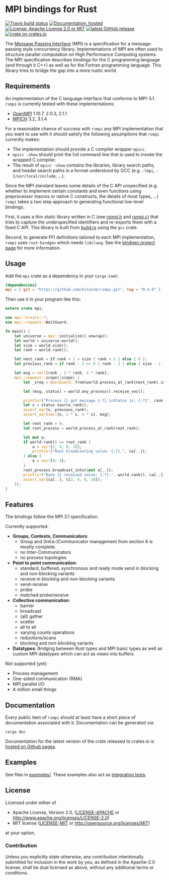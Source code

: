 # MPI bindings for Rust

[![Travis build status][travis-shield]][travis] [![Documentation: hosted][doc-shield]][doc] [![License: Apache License 2.0 or MIT][license-shield]][license] [![latest GitHub release][release-shield]][release] [![crate on crates.io][crate-shield]][crate]

The [Message Passing Interface][MPI] (MPI) is a specification for a
message-passing style concurrency library. Implementations of MPI are often used to structure
parallel computation on High Performance Computing systems. The MPI specification describes
bindings for the C programming language (and through it C++) as well as for the Fortran
programming language. This library tries to bridge the gap into a more rustic world.

[travis-shield]: https://img.shields.io/travis/bsteinb/rsmpi/master.svg?style=flat-square
[travis]: https://travis-ci.org/bsteinb/rsmpi
[doc-shield]: https://img.shields.io/badge/documentation-hosted-blue.svg?style=flat-square
[doc]: http://bsteinb.github.io/rsmpi/
[license-shield]: https://img.shields.io/badge/license-Apache_License_2.0_or_MIT-blue.svg?style=flat-square
[license]: https://github.com/bsteinb/rsmpi#license
[release-shield]: https://img.shields.io/github/release/bsteinb/rsmpi.svg?style=flat-square
[release]: https://github.com/bsteinb/rsmpi/releases/latest
[crate-shield]: https://img.shields.io/crates/v/mpi.svg?style=flat-square
[crate]: https://crates.io/crates/mpi
[MPI]: http://www.mpi-forum.org

## Requirements

An implementation of the C language interface that conforms to MPI-3.1. `rsmpi` is currently tested with these implementations:

- [OpenMPI][OpenMPI] 1.10.7, 2.0.3, 2.1.1
- [MPICH][MPICH] 3.2, 3.1.4

For a reasonable chance of success with `rsmpi` any MPI implementation that you want to use with it should satisfy the following assumptions that `rsmpi` currently makes:

- The implementation should provide a C compiler wrapper `mpicc`.
- `mpicc -show` should print the full command line that is used to invoke the wrapped C compiler.
- The result of `mpicc -show` contains the libraries, library search paths, and header search paths in a format understood by GCC (e.g. `-lmpi`, `-I/usr/local/include`, ...).

Since the MPI standard leaves some details of the C API unspecified (e.g. whether to implement certain constants and even functions using preprocessor macros or native C constructs, the details of most types, ...) `rsmpi` takes a two step approach to generating functional low-level bindings.

First, it uses a thin static library written in C (see [rsmpi.h][rsmpih] and [rsmpi.c][rsmpic]) that tries to capture the underspecified identifiers and re-exports them with a fixed C API. This library is built from [build.rs][buildrs] using the `gcc` crate.

Second, to generate FFI definitions tailored to each MPI implementation, `rsmpi` uses `rust-bindgen` which needs `libclang`. See the [bindgen project page][bindgen] for more information.

[OpenMPI]: https://www.open-mpi.org
[MPICH]: https://www.mpich.org
[rsmpih]: https://github.com/bsteinb/rsmpi/blob/master/src/ffi/rsmpi.h
[rsmpic]: https://github.com/bsteinb/rsmpi/blob/master/src/ffi/rsmpi.c
[buildrs]: https://github.com/bsteinb/rsmpi/blob/master/build.rs
[bindgen]: https://github.com/crabtw/rust-bindgen

## Usage

Add the `mpi` crate as a dependency in your `Cargo.toml`:

```toml
[dependencies]
mpi = { git = "https://github.com/bsteinb/rsmpi.git", tag = "0.4.0" }
```

Then use it in your program like this:

```rust
extern crate mpi;

use mpi::traits::*;
use mpi::request::WaitGuard;

fn main() {
    let universe = mpi::initialize().unwrap();
    let world = universe.world();
    let size = world.size();
    let rank = world.rank();

    let next_rank = if rank + 1 < size { rank + 1 } else { 0 };
    let previous_rank = if rank - 1 >= 0 { rank - 1 } else { size - 1 };

    let msg = vec![rank , 2 * rank, 4 * rank];
    mpi::request::scope(|scope| {
        let _sreq = WaitGuard::from(world.process_at_rank(next_rank).immediate_send(scope, &msg[..]));

        let (msg, status) = world.any_process().receive_vec();

        println!("Process {} got message {:?}.\nStatus is: {:?}", rank, msg, status);
        let x = status.source_rank();
        assert_eq!(x, previous_rank);
        assert_eq!(vec![x, 2 * x, 4 * x], msg);

        let root_rank = 0;
        let root_process = world.process_at_rank(root_rank);

        let mut a;
        if world.rank() == root_rank {
            a = vec![2, 4, 8, 16];
            println!("Root broadcasting value: {:?}.", &a[..]);
        } else {
            a = vec![0; 4];
        }
        root_process.broadcast_into(&mut a[..]);
        println!("Rank {} received value: {:?}.", world.rank(), &a[..]);
        assert_eq!(&a[..], &[2, 4, 8, 16]);
    });
}
```

## Features

The bindings follow the MPI 3.1 specification.

Currently supported:

- **Groups, Contexts, Communicators**:
  - Group and (Intra-)Communicator management from section 6 is mostly complete.
  - no Inter-Communicators
  - no process topologies
- **Point to point communication**:
  - standard, buffered, synchronous and ready mode send in blocking and non-blocking variants
  - receive in blocking and non-blocking variants
  - send-receive
  - probe
  - matched probe/receive
- **Collective communication**:
  - barrier
  - broadcast
  - (all) gather
  - scatter
  - all to all
  - varying counts operations
  - reductions/scans
  - blocking and non-blocking variants
- **Datatypes**: Bridging between Rust types and MPI basic types as well as custom MPI datatypes which can act as views into buffers.

Not supported (yet):

- Process management
- One-sided communication (RMA)
- MPI parallel I/O
- A million small things

## Documentation

Every public item of `rsmpi` should at least have a short piece of documentation associated with it. Documentation can be generated via:

```
cargo doc
```

Documentation for the latest version of the crate released to crates.io is [hosted on Github pages][doc].

## Examples

See files in [examples/][examples]. These examples also act as [integration tests][travis].

[examples]: https://github.com/bsteinb/rsmpi/tree/master/examples

## License

Licensed under either of

 * Apache License, Version 2.0, ([LICENSE-APACHE](LICENSE-APACHE) or http://www.apache.org/licenses/LICENSE-2.0)
 * MIT license ([LICENSE-MIT](LICENSE-MIT) or http://opensource.org/licenses/MIT)

at your option.

### Contribution

Unless you explicitly state otherwise, any contribution intentionally
submitted for inclusion in the work by you, as defined in the Apache-2.0
license, shall be dual licensed as above, without any additional terms or
conditions.
